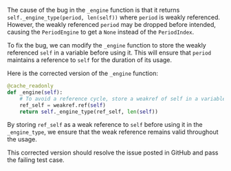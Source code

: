 The cause of the bug in the `_engine` function is that it returns `self._engine_type(period, len(self))` where `period` is weakly referenced. However, the weakly referenced `period` may be dropped before intended, causing the `PeriodEngine` to get a `None` instead of the `PeriodIndex`.

To fix the bug, we can modify the `_engine` function to store the weakly referenced `self` in a variable before using it. This will ensure that `period` maintains a reference to `self` for the duration of its usage.

Here is the corrected version of the `_engine` function:
```python
@cache_readonly
def _engine(self):
    # To avoid a reference cycle, store a weakref of self in a variable before passing it to _engine_type.
    ref_self = weakref.ref(self)
    return self._engine_type(ref_self, len(self))
```
By storing `ref_self` as a weak reference to `self` before using it in the `_engine_type`, we ensure that the weak reference remains valid throughout the usage.

This corrected version should resolve the issue posted in GitHub and pass the failing test case.